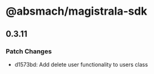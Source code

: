 # @absmach/magistrala-sdk

## 0.3.11

### Patch Changes

- d1573bd: Add delete user functionality to users class
